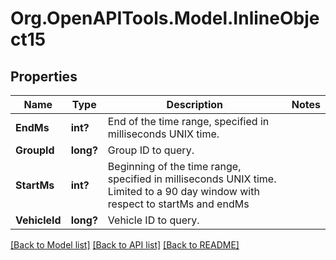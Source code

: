 # Org.OpenAPITools.Model.InlineObject15
## Properties

Name | Type | Description | Notes
------------ | ------------- | ------------- | -------------
**EndMs** | **int?** | End of the time range, specified in milliseconds UNIX time. | 
**GroupId** | **long?** | Group ID to query. | 
**StartMs** | **int?** | Beginning of the time range, specified in milliseconds UNIX time. Limited to a 90 day window with respect to startMs and endMs | 
**VehicleId** | **long?** | Vehicle ID to query. | 

[[Back to Model list]](../README.md#documentation-for-models) [[Back to API list]](../README.md#documentation-for-api-endpoints) [[Back to README]](../README.md)

